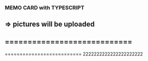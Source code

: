 ### MEMO CARD with TYPESCRIPT
=> pictures will be uploaded
----------------------------
============================
-----------------------
==========================
2222222222222222222222
